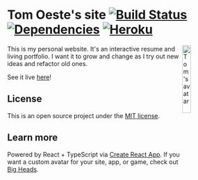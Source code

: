 # Tom Oeste's site [![Build Status](https://travis-ci.org/tomoeste/site.svg?branch=master)](https://travis-ci.org/tomoeste/site) [![Dependencies](https://david-dm.org/tomoeste/site.png)](https://david-dm.org/tomoeste/site) [![Heroku](https://heroku-badge.herokuapp.com/?app=tomoeste-website&style=flat)](https://heroku-badge.herokuapp.com/projects.html)

<img alt="Tom's avatar" align="right" src="https://www.tomoeste.info/logo.svg" width="20%" />

This is my personal website. It's an interactive resume and living portfolio. I want it to grow and change as I try out new ideas and refactor old ones.

See it live [here](https://www.tomoeste.info)!

## License

This is an open source project under the [MIT license](LICENSE.txt).

## Learn more

Powered by React + TypeScript via [Create React App](https://github.com/facebook/create-react-app). If you want a custom avatar for your site, app, or game, check out [Big Heads](https://bigheads.io/).
